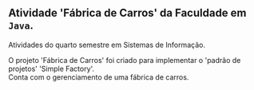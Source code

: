 

<!---
LeticiaDosSantos/Java-Faculdade-FabricaCarros é uma atividade da Faculdade em Java.
--->

 ## Atividade 'Fábrica de Carros' da Faculdade em `Java`.

<p>Atividades do quarto semestre em Sistemas de Informação.</p>
<p>O projeto 'Fábrica de Carros' foi criado para implementar o 'padrão de projetos' 'Simple Factory'.<br>Conta com o gerenciamento de uma fábrica de carros.</p>

